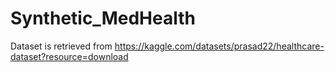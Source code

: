 # Synthetic_MedHealth
Dataset is retrieved from https://kaggle.com/datasets/prasad22/healthcare-dataset?resource=download
